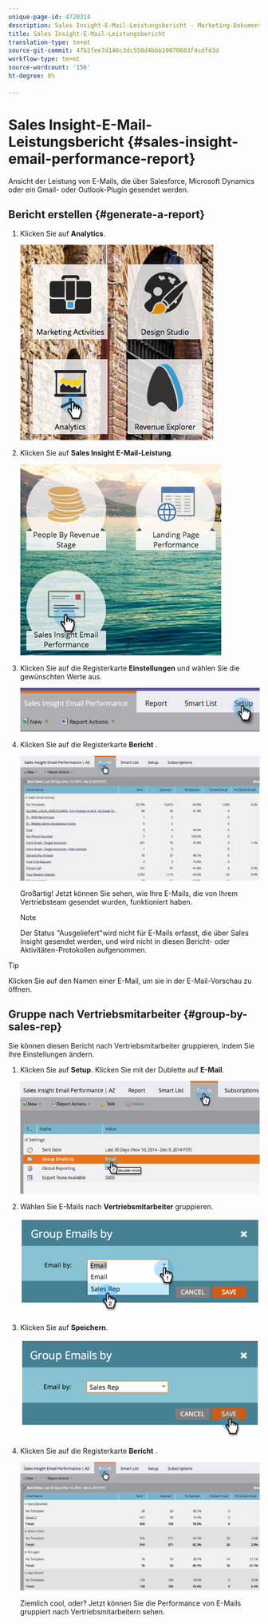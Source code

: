 ```yaml
---
unique-page-id: 4720314
description: Sales Insight-E-Mail-Leistungsbericht - Marketing-Dokumente - Produktdokumentation
title: Sales Insight-E-Mail-Leistungsbericht
translation-type: tm+mt
source-git-commit: 47b2fee7d146c3dc558d4bbb10070683f4cdfd3d
workflow-type: tm+mt
source-wordcount: '156'
ht-degree: 0%

---
```



# Sales Insight-E-Mail-Leistungsbericht {#sales-insight-email-performance-report}

Ansicht der Leistung von E-Mails, die über Salesforce, Microsoft Dynamics oder ein Gmail- oder Outlook-Plugin gesendet werden.

## Bericht erstellen {#generate-a-report}

1. Klicken Sie auf **Analytics**.

   ![](assets/mainnav-analyticshand-small.png)

1. Klicken Sie auf **Sales Insight E-Mail-Leistung**.

   ![](assets/analytics-salesemailreporthand.png)

1. Klicken Sie auf die Registerkarte **Einstellungen** und wählen Sie die gewünschten Werte aus.

   ![](assets/three.png)

1. Klicken Sie auf die Registerkarte **Bericht** .

   ![](assets/image2014-12-9-12-3a5-3a35.png)

   Großartig! Jetzt können Sie sehen, wie Ihre E-Mails, die von Ihrem Vertriebsteam gesendet wurden, funktioniert haben.

   >[!NOTE]
   >
   >Der Status &quot;Ausgeliefert&quot;wird nicht für E-Mails erfasst, die über Sales Insight gesendet werden, und wird nicht in diesen Bericht- oder Aktivitäten-Protokollen aufgenommen.

>[!TIP]
>
>Klicken Sie auf den Namen einer E-Mail, um sie in der E-Mail-Vorschau zu öffnen.

## Gruppe nach Vertriebsmitarbeiter {#group-by-sales-rep}

Sie können diesen Bericht nach Vertriebsmitarbeiter gruppieren, indem Sie Ihre Einstellungen ändern.

1. Klicken Sie auf **Setup**. Klicken Sie mit der Dublette auf **E-Mail**.

   ![](assets/image2014-12-9-12-3a12-3a19.png)

1. Wählen Sie E-Mails nach **Vertriebsmitarbeiter** gruppieren.

   ![](assets/image2014-12-9-12-3a16-3a42.png)

1. Klicken Sie auf **Speichern**.

   ![](assets/image2014-12-9-12-3a17-3a39.png)

1. Klicken Sie auf die Registerkarte **Bericht** .

   ![](assets/image2014-12-9-12-3a19-3a7.png)

   Ziemlich cool, oder? Jetzt können Sie die Performance von E-Mails gruppiert nach Vertriebsmitarbeitern sehen.

